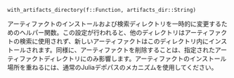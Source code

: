 ```
with_artifacts_directory(f::Function, artifacts_dir::String)
```

アーティファクトのインストールおよび検索ディレクトリを一時的に変更するためのヘルパー関数。この設定が行われると、他のディレクトリはアーティファクトの検索に使用されず、新しいアーティファクトはこのディレクトリ内にインストールされます。同様に、アーティファクトを削除することは、指定されたアーティファクトディレクトリにのみ影響します。アーティファクトのインストール場所を重ねるには、通常のJuliaデポパスのメカニズムを使用してください。

